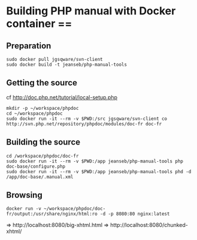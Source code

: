 # Building PHP manual with Docker container ==

## Preparation


```
sudo docker pull jgsqware/svn-client
sudo docker build -t jeanseb/php-manual-tools
```
## Getting the source

cf http://doc.php.net/tutorial/local-setup.php

```
mkdir -p ~/workspace/phpdoc
cd ~/workspace/phpdoc
sudo docker run -it --rm -v $PWD:/src jgsqware/svn-client co http://svn.php.net/repository/phpdoc/modules/doc-fr doc-fr
```

## Building the source
```
cd /workspace/phpdoc/doc-fr
sudo docker run -it --rm -v $PWD:/app jeanseb/php-manual-tools php doc-base/configure.php
sudo docker run -it --rm -v $PWD:/app jeanseb/php-manual-tools phd -d /app/doc-base/.manual.xml
```

## Browsing

```
docker run -v ~/workspace/phpdoc/doc-fr/output:/usr/share/nginx/html:ro -d -p 8080:80 nginx:latest
```

=> http://localhost:8080/big-xhtml.html
=> http://localhost:8080/chunked-xhtml/

